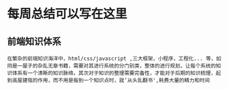 # 每周总结可以写在这里

## 前端知识体系
    在繁杂的前端知识海洋中，html/css/javascript ,三大框架，小程序，工程化... 等，如同是一屋子的杂乱无章书籍，需要对其进行系统的分门别类，整体的进行规划，让每个系统的知识体系有一个清晰的知识脉络，其次对于知识的整理需要完备性，才能对于后期的知识梳理，起到高屋建瓴的作用，而不用是每到一个知识点时，就‘从头乱翻书',耗费大量的精力和时间
